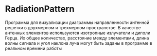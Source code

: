 # RadiationPattern

Программа для визуализации диаграммы направленности антенной решетки в двухмерном и трехмерном пространстве. В качестве антенных элементов используются изотропные излучатели и диполи Герца. Их общее количество, расстояние между элементами, длина волны сигнала и угол наклона луча могут быть заданы в программе в реальном времени работы
